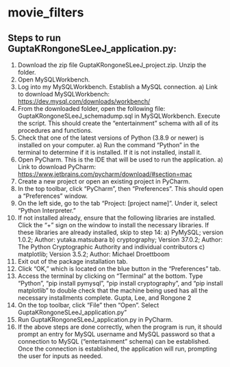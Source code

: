 # movie_filters
## Steps to run GuptaKRongoneSLeeJ_application.py:

1) Download the zip file GuptaKRongoneSLeeJ_project.zip. Unzip the folder.
2) Open MySQLWorkbench.
3) Log into my MySQLWorkbench. Establish a MySQL connection.
a) Link to download MySQLWorkbench:
https://dev.mysql.com/downloads/workbench/
4) From the downloaded folder, open the following file:
GuptaKRongoneSLeeJ_schemadump.sql in MySQLWorkbench. Execute the
script. This should create the “entertainment” schema with all of its procedures
and functions.
5) Check that one of the latest versions of Python (3.8.9 or newer) is installed on
your computer.
a) Run the command “Python” in the terminal to determine if it is installed.
If it is not installed, install it.
6) Open PyCharm. This is the IDE that will be used to run the application.
a) Link to download PyCharm:
https://www.jetbrains.com/pycharm/download/#section=mac
7) Create a new project or open an existing project in PyCharm.
8) In the top toolbar, click “PyCharm”, then “Preferences”. This should open a
“Preferences” window.
9) On the left side, go to the tab “Project: [project name]”. Under it, select “Python
Interpreter.”
10) If not installed already, ensure that the following libraries are installed. Click the
“+” sign on the window to install the necessary libraries. If these libraries are
already installed, skip to step 14:
a) PyMySQL; version 1.0.2; Author: yutaka.matsubara
b) cryptography; Version 37.0.2; Author: The Python Cryptographic
Authority and individual contributors
c) matplotlib; Version 3.5.2; Author: Michael Droettboom
11) Exit out of the package installation tab.
12) Click “OK,” which is located on the blue button in the “Preferences” tab.
13) Access the terminal by clicking on “Terminal” at the bottom. Type “Python”, “pip
install pymysql”, “pip install cryptography”, and “pip install matplotlib” to double
check that the machine being used has all the necessary installments complete. 
Gupta, Lee, and Rongone 2
14) On the top toolbar, click “File” then “Open”. Select
GuptaKRongoneSLeeJ_application.py”
15) Run GuptaKRongoneSLeeJ_application.py in PyCharm.
16) If the above steps are done correctly, when the program is run, it should prompt
an entry for MySQL username and MySQL password so that a connection to
MySQL (“entertainment” schema) can be established. Once the connection is
established, the application will run, prompting the user for inputs as needed.
